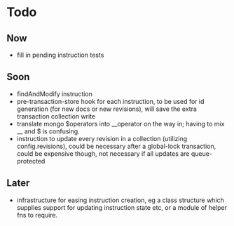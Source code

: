 Todo
====

Now
---

- fill in pending instruction tests

Soon
----

- findAndModify instruction
- pre-transaction-store hook for each instruction, to be used for id generation (for new docs or new revisions), will save the extra transaction collection write 
- translate mongo $operators into __operator on the way in; having to mix __ and $ is confusing.
- instruction to update every revision in a collection (utilizing config.revisions), could be necessary after a global-lock transaction, could be expensive though, not necessary if all updates are queue-protected

Later
-----


- infrastructure for easing instruction creation, eg a class structure which supplies support for updating instruction state etc, or a module of helper fns to require.



